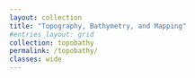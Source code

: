 ```yaml
---
layout: collection
title: "Topography, Bathymetry, and Mapping"
#entries_layout: grid
collection: topobathy
permalink: /topobathy/
classes: wide
---
```

